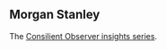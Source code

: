 ## Morgan Stanley

The [Consilient Observer insights series](https://www.morganstanley.com/im/en-us/individual-investor/insights/series/consilient-observer.html).

